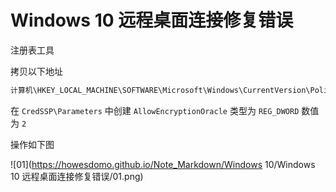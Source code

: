 # Windows 10 远程桌面连接修复错误

注册表工具

拷贝以下地址

~~~html
计算机\HKEY_LOCAL_MACHINE\SOFTWARE\Microsoft\Windows\CurrentVersion\Policies\System
~~~

在 `CredSSP\Parameters` 中创建 `AllowEncryptionOracle` 类型为 `REG_DWORD` 数值为 `2`

操作如下图

![01](https://howesdomo.github.io/Note_Markdown/Windows 10/Windows 10 远程桌面连接修复错误/01.png)



